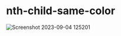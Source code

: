 # nth-child-same-color
 
![Screenshot 2023-09-04 125201](https://github.com/nitinlabana/nth-child-same-color/assets/67837026/74abcaaf-f688-4cc9-b310-87f37dc8d0ce)

